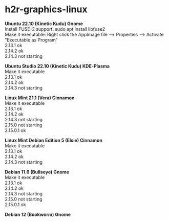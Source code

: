 # h2r-graphics-linux

<p><b>Ubuntu 22.10 (Kinetic Kudu) Gnome</b><br>
Install FUSE-2 support: sudo apt install libfuse2<br>
Make it executable: Right click the AppImage file --> Properties --> Activate "Executable as Program"<br>
2.13.1 ok<br>
2.14.2 ok<br>
2.14.3 not starting</p>

<p><b>Ubuntu Studio 22.10 (Kinetic Kudu) KDE-Plasma</b><br>
Make it executable<br>
2.13.1 ok<br>
2.14.2 ok<br>
2.14.3 not starting</p>

<p><b>Linux Mint 21.1 (Vera) Cinnamon</b><br>
Make it executable<br>
2.13.1 ok<br>
2.14.2 ok<br>
2.14.3 not starting<br>
2.15.0 not starting<br>
2.15.0.1 ok</p>

<p><b>Linux Mint Debian Edition 5 (Elsie) Cinnamon</b><br>
Make it executable<br>
2.13.1 ok<br>
2.14.2 ok<br>
2.14.3 not starting</p>

<p><b>Debian 11.6 (Bullseye) Gnome</b><br>
Make it executable<br>
2.13.1 ok<br>
2.14.2 ok<br>
2.14.3 not starting<br>
2.15.0 not starting<br>
2.15.0.1 ok</p>

<p><b>Debian 12 (Bookworm) Gnome</b></p>
